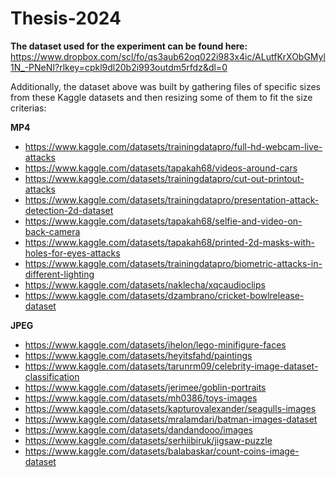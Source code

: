 # Thesis-2024

**The dataset used for the experiment can be found here:** 
https://www.dropbox.com/scl/fo/qs3aub62oq022i983x4ic/ALutfKrXObGMyl1N_-PNeNI?rlkey=cpkl9dl20b2i993outdm5rfdz&dl=0

Additionally, the dataset above was built by gathering files of specific sizes from these Kaggle datasets and then resizing some of them to fit the size criterias:

**MP4**

- https://www.kaggle.com/datasets/trainingdatapro/full-hd-webcam-live-attacks
- https://www.kaggle.com/datasets/tapakah68/videos-around-cars
- https://www.kaggle.com/datasets/trainingdatapro/cut-out-printout-attacks
- https://www.kaggle.com/datasets/trainingdatapro/presentation-attack-detection-2d-dataset
- https://www.kaggle.com/datasets/tapakah68/selfie-and-video-on-back-camera
- https://www.kaggle.com/datasets/tapakah68/printed-2d-masks-with-holes-for-eyes-attacks
- https://www.kaggle.com/datasets/trainingdatapro/biometric-attacks-in-different-lighting
- https://www.kaggle.com/datasets/naklecha/xqcaudioclips
- https://www.kaggle.com/datasets/dzambrano/cricket-bowlrelease-dataset

**JPEG**

- https://www.kaggle.com/datasets/ihelon/lego-minifigure-faces
- https://www.kaggle.com/datasets/heyitsfahd/paintings
- https://www.kaggle.com/datasets/tarunrm09/celebrity-image-dataset-classification
- https://www.kaggle.com/datasets/jerimee/goblin-portraits
- https://www.kaggle.com/datasets/mh0386/toys-images
- https://www.kaggle.com/datasets/kapturovalexander/seagulls-images
- https://www.kaggle.com/datasets/mralamdari/batman-images-dataset
- https://www.kaggle.com/datasets/dandandooo/images
- https://www.kaggle.com/datasets/serhiibiruk/jigsaw-puzzle
- https://www.kaggle.com/datasets/balabaskar/count-coins-image-dataset
  
